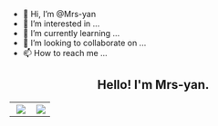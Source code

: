 - 👋 Hi, I’m @Mrs-yan
- 👀 I’m interested in ...
- 🌱 I’m currently learning ...
- 💞️ I’m looking to collaborate on ...
- 📫 How to reach me ...

<!---
Mrs-yan/Mrs-yan is a ✨ special ✨ repository because its `README.md` (this file) appears on your GitHub profile.
You can click the Preview link to take a look at your changes.
--->
<h2 align="center"> Hello! I'm 
Mrs-yan.</h2>

<table style="width:100%">
  <tr>
    <th style="width:55%"><a href="https://github.com/waterhydroxyl">
      <img src="https://github-readme-stats.vercel.app/api?username=Mrs-yan&show_icons=true&hide_border=true&count_private=true&include_all_commits=true" />
    </a></th>
    <th width="45%"><a href="https://github.com/
Mrs-yan">
      <img src="https://github-readme-stats.vercel.app/api/top-langs/?username=Mrs-yan&layout=compact&langs_count=6" />
    </a></th>
    </tr>
</table>
